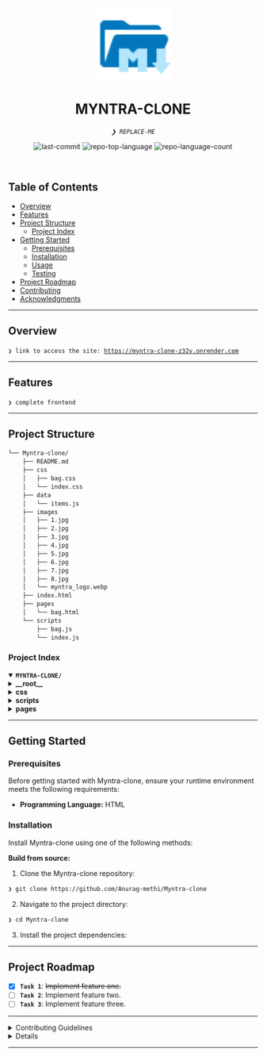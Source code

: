 <p align="center">
    <img src="https://raw.githubusercontent.com/PKief/vscode-material-icon-theme/ec559a9f6bfd399b82bb44393651661b08aaf7ba/icons/folder-markdown-open.svg" align="center" width="30%">
</p>
<p align="center"><h1 align="center">MYNTRA-CLONE</h1></p>
<p align="center">
	<em><code>❯ REPLACE-ME</code></em>
</p>
<p align="center">
	<img src="https://img.shields.io/github/last-commit/Anurag-methi/Myntra-clone?style=default&logo=git&logoColor=white&color=0080ff" alt="last-commit">
	<img src="https://img.shields.io/github/languages/top/Anurag-methi/Myntra-clone?style=default&color=0080ff" alt="repo-top-language">
	<img src="https://img.shields.io/github/languages/count/Anurag-methi/Myntra-clone?style=default&color=0080ff" alt="repo-language-count">
</p>
<p align="center"><!-- default option, no dependency badges. -->
</p>
<p align="center">
	<!-- default option, no dependency badges. -->
</p>
<br>

##  Table of Contents

- [ Overview](#-overview)
- [ Features](#-features)
- [ Project Structure](#-project-structure)
  - [ Project Index](#-project-index)
- [ Getting Started](#-getting-started)
  - [ Prerequisites](#-prerequisites)
  - [ Installation](#-installation)
  - [ Usage](#-usage)
  - [ Testing](#-testing)
- [ Project Roadmap](#-project-roadmap)
- [ Contributing](#-contributing)
- [ Acknowledgments](#-acknowledgments)

---

##  Overview

<code>❯ link to access the site: https://myntra-clone-z32v.onrender.com </code>

---

##  Features

<code>❯ complete frontend</code>

---

##  Project Structure

```sh
└── Myntra-clone/
    ├── README.md
    ├── css
    │   ├── bag.css
    │   └── index.css
    ├── data
    │   └── items.js
    ├── images
    │   ├── 1.jpg
    │   ├── 2.jpg
    │   ├── 3.jpg
    │   ├── 4.jpg
    │   ├── 5.jpg
    │   ├── 6.jpg
    │   ├── 7.jpg
    │   ├── 8.jpg
    │   └── myntra_logo.webp
    ├── index.html
    ├── pages
    │   └── bag.html
    └── scripts
        ├── bag.js
        └── index.js
```


###  Project Index
<details open>
	<summary><b><code>MYNTRA-CLONE/</code></b></summary>
	<details> <!-- __root__ Submodule -->
		<summary><b>__root__</b></summary>
		<blockquote>
			<table>
			<tr>
				<td><b><a href='https://github.com/Anurag-methi/Myntra-clone/blob/master/index.html'>index.html</a></b></td>
				<td><code>❯ REPLACE-ME</code></td>
			</tr>
			</table>
		</blockquote>
	</details>
	<details> <!-- css Submodule -->
		<summary><b>css</b></summary>
		<blockquote>
			<table>
			<tr>
				<td><b><a href='https://github.com/Anurag-methi/Myntra-clone/blob/master/css/index.css'>index.css</a></b></td>
				<td></td>
			</tr>
			<tr>
				<td><b><a href='https://github.com/Anurag-methi/Myntra-clone/blob/master/css/bag.css'>bag.css</a></b></td>
				<td></td>
			</tr>
			</table>
		</blockquote>
	</details>
	<details> <!-- scripts Submodule -->
		<summary><b>scripts</b></summary>
		<blockquote>
			<table>
			<tr>
				<td><b><a href='https://github.com/Anurag-methi/Myntra-clone/blob/master/scripts/index.js'>index.js</a></b></td>
				<td><code>❯ REPLACE-ME</code></td>
			</tr>
			<tr>
				<td><b><a href='https://github.com/Anurag-methi/Myntra-clone/blob/master/scripts/bag.js'>bag.js</a></b></td>
				<td><code>❯ REPLACE-ME</code></td>
			</tr>
			</table>
		</blockquote>
	</details>
	<details> <!-- pages Submodule -->
		<summary><b>pages</b></summary>
		<blockquote>
			<table>
			<tr>
				<td><b><a href='https://github.com/Anurag-methi/Myntra-clone/blob/master/pages/bag.html'>bag.html</a></b></td>
				<td><code>❯ REPLACE-ME</code></td>
			</tr>
			</table>
		</blockquote>
	</details>
</details>

---
##  Getting Started

###  Prerequisites

Before getting started with Myntra-clone, ensure your runtime environment meets the following requirements:

- **Programming Language:** HTML


###  Installation

Install Myntra-clone using one of the following methods:

**Build from source:**

1. Clone the Myntra-clone repository:
```sh
❯ git clone https://github.com/Anurag-methi/Myntra-clone
```

2. Navigate to the project directory:
```sh
❯ cd Myntra-clone
```

3. Install the project dependencies:

---
##  Project Roadmap

- [X] **`Task 1`**: <strike>Implement feature one.</strike>
- [ ] **`Task 2`**: Implement feature two.
- [ ] **`Task 3`**: Implement feature three.

---

<details closed>
<summary>Contributing Guidelines</summary>

1. **Fork the Repository**: Start by forking the project repository to your github account.
2. **Clone Locally**: Clone the forked repository to your local machine using a git client.
   ```sh
   git clone https://github.com/Anurag-methi/Myntra-clone
   ```
3. **Create a New Branch**: Always work on a new branch, giving it a descriptive name.
   ```sh
   git checkout -b new-feature-x
   ```
4. **Make Your Changes**: Develop and test your changes locally.
5. **Commit Your Changes**: Commit with a clear message describing your updates.
   ```sh
   git commit -m 'Implemented new feature x.'
   ```
6. **Push to github**: Push the changes to your forked repository.
   ```sh
   git push origin new-feature-x
   ```
7. **Submit a Pull Request**: Create a PR against the original project repository. Clearly describe the changes and their motivations.
8. **Review**: Once your PR is reviewed and approved, it will be merged into the main branch. Congratulations on your contribution!
</details>

<details closed>
<br>
<p align="left">
   <a href="https://github.com{/Anurag-methi/Myntra-clone/}graphs/contributors">
      <img src="https://contrib.rocks/image?repo=Anurag-methi/Myntra-clone">
   </a>
</p>
</details>

---

